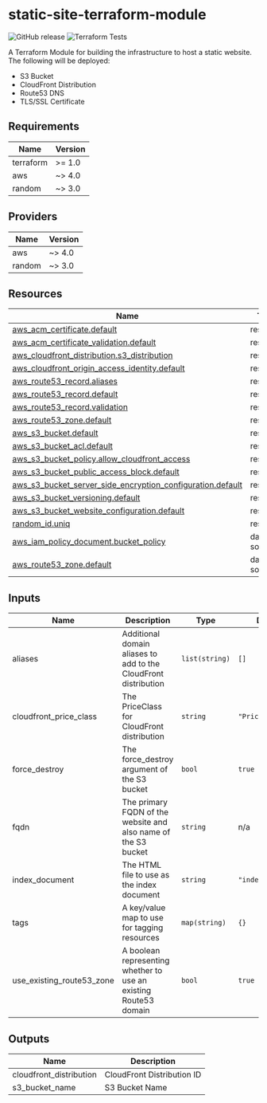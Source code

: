 # static-site-terraform-module

![GitHub release](https://img.shields.io/github/v/release/thealannix/static-site-terraform-module?sort=semver)
![Terraform Tests](https://github.com/thealannix/static-site-terraform-module/actions/workflows/terraform-tests.yml/badge.svg)

A Terraform Module for building the infrastructure to host a static website. The following will be deployed:
- S3 Bucket
- CloudFront Distribution
- Route53 DNS
- TLS/SSL Certificate

<!-- BEGIN_TF_DOCS -->
## Requirements

| Name | Version |
|------|---------|
| terraform | >= 1.0 |
| aws | ~> 4.0 |
| random | ~> 3.0 |

## Providers

| Name | Version |
|------|---------|
| aws | ~> 4.0 |
| random | ~> 3.0 |

## Resources

| Name | Type |
|------|------|
| [aws_acm_certificate.default](https://registry.terraform.io/providers/hashicorp/aws/latest/docs/resources/acm_certificate) | resource |
| [aws_acm_certificate_validation.default](https://registry.terraform.io/providers/hashicorp/aws/latest/docs/resources/acm_certificate_validation) | resource |
| [aws_cloudfront_distribution.s3_distribution](https://registry.terraform.io/providers/hashicorp/aws/latest/docs/resources/cloudfront_distribution) | resource |
| [aws_cloudfront_origin_access_identity.default](https://registry.terraform.io/providers/hashicorp/aws/latest/docs/resources/cloudfront_origin_access_identity) | resource |
| [aws_route53_record.aliases](https://registry.terraform.io/providers/hashicorp/aws/latest/docs/resources/route53_record) | resource |
| [aws_route53_record.default](https://registry.terraform.io/providers/hashicorp/aws/latest/docs/resources/route53_record) | resource |
| [aws_route53_record.validation](https://registry.terraform.io/providers/hashicorp/aws/latest/docs/resources/route53_record) | resource |
| [aws_route53_zone.default](https://registry.terraform.io/providers/hashicorp/aws/latest/docs/resources/route53_zone) | resource |
| [aws_s3_bucket.default](https://registry.terraform.io/providers/hashicorp/aws/latest/docs/resources/s3_bucket) | resource |
| [aws_s3_bucket_acl.default](https://registry.terraform.io/providers/hashicorp/aws/latest/docs/resources/s3_bucket_acl) | resource |
| [aws_s3_bucket_policy.allow_cloudfront_access](https://registry.terraform.io/providers/hashicorp/aws/latest/docs/resources/s3_bucket_policy) | resource |
| [aws_s3_bucket_public_access_block.default](https://registry.terraform.io/providers/hashicorp/aws/latest/docs/resources/s3_bucket_public_access_block) | resource |
| [aws_s3_bucket_server_side_encryption_configuration.default](https://registry.terraform.io/providers/hashicorp/aws/latest/docs/resources/s3_bucket_server_side_encryption_configuration) | resource |
| [aws_s3_bucket_versioning.default](https://registry.terraform.io/providers/hashicorp/aws/latest/docs/resources/s3_bucket_versioning) | resource |
| [aws_s3_bucket_website_configuration.default](https://registry.terraform.io/providers/hashicorp/aws/latest/docs/resources/s3_bucket_website_configuration) | resource |
| [random_id.uniq](https://registry.terraform.io/providers/hashicorp/random/latest/docs/resources/id) | resource |
| [aws_iam_policy_document.bucket_policy](https://registry.terraform.io/providers/hashicorp/aws/latest/docs/data-sources/iam_policy_document) | data source |
| [aws_route53_zone.default](https://registry.terraform.io/providers/hashicorp/aws/latest/docs/data-sources/route53_zone) | data source |

## Inputs

| Name | Description | Type | Default | Required |
|------|-------------|------|---------|:--------:|
| aliases | Additional domain aliases to add to the CloudFront distribution | `list(string)` | `[]` | no |
| cloudfront\_price\_class | The PriceClass for CloudFront distribution | `string` | `"PriceClass_100"` | no |
| force\_destroy | The force\_destroy argument of the S3 bucket | `bool` | `true` | no |
| fqdn | The primary FQDN of the website and also name of the S3 bucket | `string` | n/a | yes |
| index\_document | The HTML file to use as the index document | `string` | `"index.html"` | no |
| tags | A key/value map to use for tagging resources | `map(string)` | `{}` | no |
| use\_existing\_route53\_zone | A boolean representing whether to use an existing Route53 domain | `bool` | `true` | no |

## Outputs

| Name | Description |
|------|-------------|
| cloudfront\_distribution | CloudFront Distribution ID |
| s3\_bucket\_name | S3 Bucket Name |
<!-- END_TF_DOCS -->
